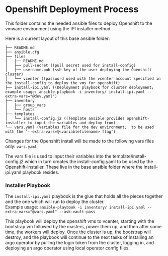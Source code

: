 # Openshift Deployment Process
This folder contains the needed ansible files to deploy Openshift to the vmware environment using the IPI installer method.  

Here is a current layout of this base ansible folder:
```
├── README.md
├── ansible.cfg
├── files
│   ├── README.md
│   ├── pull-secret ((pull secret used for install-config)
│   ├── username.pub (ssh key of the user deploying the Openshift cluster)
│   └── vcenter ((password used with the vcenter account specified in the install-config to deploy the vms for openshift)
├── install-ipi.yaml ((Deployment playbook for cluster deployment; example usage: ansible-playbook -i inventory/ install-ipi.yaml --extra-vars="@dev.yaml")
├── inventory
│   ├── group_vars
│   └── hosts
├── templates
│   └── install-config.j2 ((Template ansible provides openshift-installer to input the variables and deploy from)
└── vars.yaml (Variables file for the dev environment;  to be used with the '--extra-vars=@<variablefilename> flag')

```

Changes for the Openshift install will be made to the following vars files only:
`vars.yaml`

The vars file is used to input their variables into the template/install-config.j2 which in turn creates the install-config.yaml to be used by the Openshift-installer.
These live in the base ansible folder where the install-ipi.yaml playbook resides. 


### Installer Playbook

The `install-ipi.yaml` playbook is the glue that holds all the pieces together and the one which will run to deploy the cluster.  
Example usage:
`ansible-playbook -i inventory/ install-ipi.yaml --extra-vars="@vars.yaml" --ask-vault-pass`

This playbook will deploy the openshift vms to vcenter, starting with the bootstrap vm followed by the masters, power them up, and then after some time, the workers will deploy.  Once the cluster is up, the bootstrap will destroy, and the playbook will continue to the next tasks of installing an argo operator by pulling the login token from the cluster, logging in, and deploying an argo operator using local operator config files.




